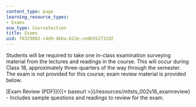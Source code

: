 ```yaml
---
content_type: page
learning_resource_types:
- Exams
ocw_type: CourseSection
title: Exams
uid: f0329082-c4d9-4bba-b22e-ce0b552732d2
---
```


Students will be required to take one in-class examination surveying material from the lectures and readings in the course. This will occur during Class 18, approximately three-quarters of the way through the semester. The exam is not provided for this course; exam review material is provided below.

[Exam Review (PDF)]({{< baseurl >}}/resources/mitsts_002s16_examreview) - Includes sample questions and readings to review for the exam.